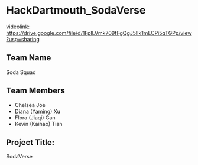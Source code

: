 # HackDartmouth_SodaVerse
videolink: https://drive.google.com/file/d/1FplLVmk709fFgQgJ5lIk1mLCPi5qTGPp/view?usp=sharing

## Team Name 
Soda Squad

## Team Members
- Chelsea Joe
- Diana (Yaming) Xu
- Flora (Jiaqi) Gan
- Kevin (Kaihao) Tian

## Project Title:
SodaVerse



